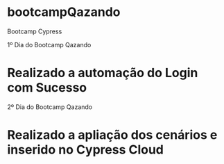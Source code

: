 # bootcampQazando
Bootcamp Cypress

1º Dia do Bootcamp Qazando

# Realizado a automação do Login com Sucesso


2º Dia do Bootcamp Qazando

# Realizado a apliação dos cenários e inserido no Cypress Cloud